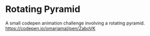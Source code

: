# Rotating Pyramid 
A small codepen animation challenge involving a rotating pyramid.
https://codepen.io/omarjamal/pen/ZaboVK
